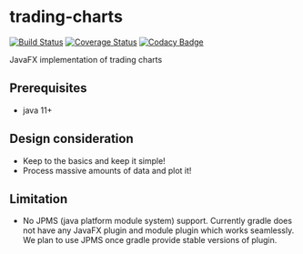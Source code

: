 # trading-charts
[![Build Status](https://travis-ci.org/thomashan/trading-charts.svg?branch=master)](https://travis-ci.org/thomashan/trading-charts)
[![Coverage Status](https://coveralls.io/repos/github/thomashan/trading-charts/badge.svg?branch=master)](https://coveralls.io/github/thomashan/trading-charts?branch=master)
[![Codacy Badge](https://app.codacy.com/project/badge/Grade/168d03a6f3b749908d62afdb9ccc8216)](https://www.codacy.com/manual/thomashan/trading-charts/dashboard?utm_source=github.com&amp;utm_medium=referral&amp;utm_content=thomashan/trading-charts&amp;utm_campaign=Badge_Grade)


JavaFX implementation of trading charts

## Prerequisites
* java 11+

## Design consideration
* Keep to the basics and keep it simple!
* Process massive amounts of data and plot it!

## Limitation
* No JPMS (java platform module system) support.
Currently gradle does not have any JavaFX plugin and module plugin which works seamlessly.
We plan to use JPMS  once gradle provide stable versions of plugin.
